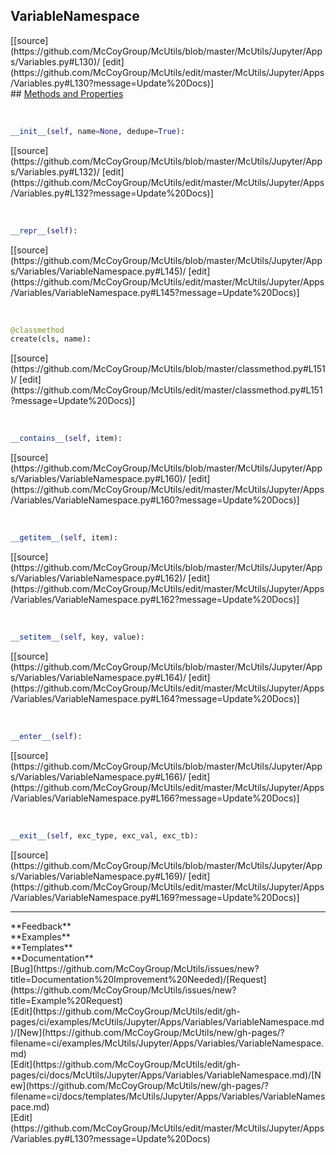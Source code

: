 ## <a id="McUtils.Jupyter.Apps.Variables.VariableNamespace">VariableNamespace</a> 

<div class="docs-source-link" markdown="1">
[[source](https://github.com/McCoyGroup/McUtils/blob/master/McUtils/Jupyter/Apps/Variables.py#L130)/
[edit](https://github.com/McCoyGroup/McUtils/edit/master/McUtils/Jupyter/Apps/Variables.py#L130?message=Update%20Docs)]
</div>









<div class="collapsible-section">
 <div class="collapsible-section collapsible-section-header" markdown="1">
## <a class="collapse-link" data-toggle="collapse" href="#methods" markdown="1"> Methods and Properties</a> <a class="float-right" data-toggle="collapse" href="#methods"><i class="fa fa-chevron-down"></i></a>
 </div>
 <div class="collapsible-section collapsible-section-body collapse show" id="methods" markdown="1">
 
<a id="McUtils.Jupyter.Apps.Variables.VariableNamespace.__init__" class="docs-object-method">&nbsp;</a> 
```python
__init__(self, name=None, dedupe=True): 
```
<div class="docs-source-link" markdown="1">
[[source](https://github.com/McCoyGroup/McUtils/blob/master/McUtils/Jupyter/Apps/Variables.py#L132)/
[edit](https://github.com/McCoyGroup/McUtils/edit/master/McUtils/Jupyter/Apps/Variables.py#L132?message=Update%20Docs)]
</div>


<a id="McUtils.Jupyter.Apps.Variables.VariableNamespace.__repr__" class="docs-object-method">&nbsp;</a> 
```python
__repr__(self): 
```
<div class="docs-source-link" markdown="1">
[[source](https://github.com/McCoyGroup/McUtils/blob/master/McUtils/Jupyter/Apps/Variables/VariableNamespace.py#L145)/
[edit](https://github.com/McCoyGroup/McUtils/edit/master/McUtils/Jupyter/Apps/Variables/VariableNamespace.py#L145?message=Update%20Docs)]
</div>


<a id="McUtils.Jupyter.Apps.Variables.VariableNamespace.create" class="docs-object-method">&nbsp;</a> 
```python
@classmethod
create(cls, name): 
```
<div class="docs-source-link" markdown="1">
[[source](https://github.com/McCoyGroup/McUtils/blob/master/classmethod.py#L151)/
[edit](https://github.com/McCoyGroup/McUtils/edit/master/classmethod.py#L151?message=Update%20Docs)]
</div>


<a id="McUtils.Jupyter.Apps.Variables.VariableNamespace.__contains__" class="docs-object-method">&nbsp;</a> 
```python
__contains__(self, item): 
```
<div class="docs-source-link" markdown="1">
[[source](https://github.com/McCoyGroup/McUtils/blob/master/McUtils/Jupyter/Apps/Variables/VariableNamespace.py#L160)/
[edit](https://github.com/McCoyGroup/McUtils/edit/master/McUtils/Jupyter/Apps/Variables/VariableNamespace.py#L160?message=Update%20Docs)]
</div>


<a id="McUtils.Jupyter.Apps.Variables.VariableNamespace.__getitem__" class="docs-object-method">&nbsp;</a> 
```python
__getitem__(self, item): 
```
<div class="docs-source-link" markdown="1">
[[source](https://github.com/McCoyGroup/McUtils/blob/master/McUtils/Jupyter/Apps/Variables/VariableNamespace.py#L162)/
[edit](https://github.com/McCoyGroup/McUtils/edit/master/McUtils/Jupyter/Apps/Variables/VariableNamespace.py#L162?message=Update%20Docs)]
</div>


<a id="McUtils.Jupyter.Apps.Variables.VariableNamespace.__setitem__" class="docs-object-method">&nbsp;</a> 
```python
__setitem__(self, key, value): 
```
<div class="docs-source-link" markdown="1">
[[source](https://github.com/McCoyGroup/McUtils/blob/master/McUtils/Jupyter/Apps/Variables/VariableNamespace.py#L164)/
[edit](https://github.com/McCoyGroup/McUtils/edit/master/McUtils/Jupyter/Apps/Variables/VariableNamespace.py#L164?message=Update%20Docs)]
</div>


<a id="McUtils.Jupyter.Apps.Variables.VariableNamespace.__enter__" class="docs-object-method">&nbsp;</a> 
```python
__enter__(self): 
```
<div class="docs-source-link" markdown="1">
[[source](https://github.com/McCoyGroup/McUtils/blob/master/McUtils/Jupyter/Apps/Variables/VariableNamespace.py#L166)/
[edit](https://github.com/McCoyGroup/McUtils/edit/master/McUtils/Jupyter/Apps/Variables/VariableNamespace.py#L166?message=Update%20Docs)]
</div>


<a id="McUtils.Jupyter.Apps.Variables.VariableNamespace.__exit__" class="docs-object-method">&nbsp;</a> 
```python
__exit__(self, exc_type, exc_val, exc_tb): 
```
<div class="docs-source-link" markdown="1">
[[source](https://github.com/McCoyGroup/McUtils/blob/master/McUtils/Jupyter/Apps/Variables/VariableNamespace.py#L169)/
[edit](https://github.com/McCoyGroup/McUtils/edit/master/McUtils/Jupyter/Apps/Variables/VariableNamespace.py#L169?message=Update%20Docs)]
</div>
 </div>
</div>












---


<div markdown="1" class="text-secondary">
<div class="container">
  <div class="row">
   <div class="col" markdown="1">
**Feedback**   
</div>
   <div class="col" markdown="1">
**Examples**   
</div>
   <div class="col" markdown="1">
**Templates**   
</div>
   <div class="col" markdown="1">
**Documentation**   
</div>
   <div class="col" markdown="1">
   
</div>
   <div class="col" markdown="1">
   
</div>
   <div class="col" markdown="1">
   
</div>
</div>
  <div class="row">
   <div class="col" markdown="1">
[Bug](https://github.com/McCoyGroup/McUtils/issues/new?title=Documentation%20Improvement%20Needed)/[Request](https://github.com/McCoyGroup/McUtils/issues/new?title=Example%20Request)   
</div>
   <div class="col" markdown="1">
[Edit](https://github.com/McCoyGroup/McUtils/edit/gh-pages/ci/examples/McUtils/Jupyter/Apps/Variables/VariableNamespace.md)/[New](https://github.com/McCoyGroup/McUtils/new/gh-pages/?filename=ci/examples/McUtils/Jupyter/Apps/Variables/VariableNamespace.md)   
</div>
   <div class="col" markdown="1">
[Edit](https://github.com/McCoyGroup/McUtils/edit/gh-pages/ci/docs/McUtils/Jupyter/Apps/Variables/VariableNamespace.md)/[New](https://github.com/McCoyGroup/McUtils/new/gh-pages/?filename=ci/docs/templates/McUtils/Jupyter/Apps/Variables/VariableNamespace.md)   
</div>
   <div class="col" markdown="1">
[Edit](https://github.com/McCoyGroup/McUtils/edit/master/McUtils/Jupyter/Apps/Variables.py#L130?message=Update%20Docs)   
</div>
   <div class="col" markdown="1">
   
</div>
   <div class="col" markdown="1">
   
</div>
   <div class="col" markdown="1">
   
</div>
</div>
</div>
</div>